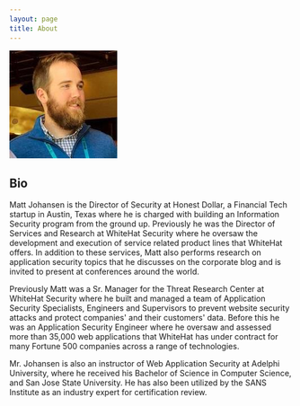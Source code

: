 ```yaml
---
layout: page
title: About
---
```


<!--<p class="message">
  Hey there! This page is included in Hyde as an example. Feel free to customize it for your own use upon downloading. Carry on!
</p>-->

![me](/public/matt_avatar.png)

## Bio
Matt Johansen is the Director of Security at Honest Dollar, a Financial Tech startup in Austin, Texas where he is charged with building an Information Security program from the ground up. Previously he was the Director of Services and Research at WhiteHat Security where he oversaw the development and execution of service related product lines that WhiteHat offers. In addition to these services, Matt also performs research on application security topics that he discusses on the corporate blog and is invited to present at conferences around the world.

Previously Matt was a Sr. Manager for the Threat Research Center at WhiteHat Security where he built and managed a team of Application Security Specialists, Engineers and Supervisors to prevent website security attacks and protect companies'​ and their customers'​ data.
Before this he was an Application Security Engineer where he oversaw and assessed more than 35,000 web applications that WhiteHat has under contract for many Fortune 500 companies across a range of technologies.

Mr. Johansen is also an instructor of Web Application Security at Adelphi University, where he received his Bachelor of Science in Computer Science, and San Jose State University. He has also been utilized by the SANS Institute as an industry expert for certification review.
